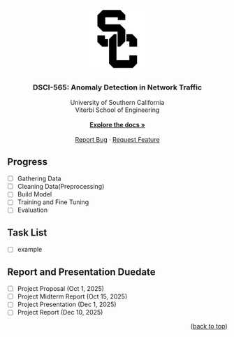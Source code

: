 <!-- 
	***
	*   README.md
	*	
	*	Author: Jeong Hoon (Sian) Choi
	*	License: MIT
	*	
	***
-->
<a name="readme-top"></a>

<br/>
<div align="center">
	<a href="https://github.com/csian98/Anomaly-Detection">
		<img src="images/logo.png" alt="Logo" width="150" height="150">
	</a>
	<h3 align="center">DSCI-565: Anomaly Detection in Network Traffic</h3>	
	<p align="center">
		University of Southern California<br/>
		Viterbi School of Engineering
	<br/>
	<br/>
	<a href="https://github.com/Anomaly-Detection">
	<strong>Explore the docs »</strong>
	</a>
	<br/>
	<br/>
	<a href="https://github.com/Anomaly-Detection/issues/new?labels=bug&template=bug-report---.md">Report Bug</a>
	·
	<a href="https://github.com/Anomaly-Detection/issues/new?labels=enhancement&template=feature-request---.md">Request Feature</a>
	</p>
</div>

## Progress
- [ ] Gathering Data
- [ ] Cleaning Data(Preprocessing)
- [ ] Build Model
- [ ] Training and Fine Tuning
- [ ] Evaluation

## Task List
- [ ] example

## Report and Presentation Duedate
- [ ] Project Proposal (Oct 1, 2025)
- [ ] Project Midterm Report (Oct 15, 2025)
- [ ] Project Presentation (Dec 1, 2025)
- [ ] Project Report (Dec 10, 2025)

<p align="right">(<a href="#readme-top">back to top</a>)</p>
